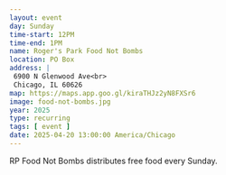 ```yaml
---
layout: event
day: Sunday
time-start: 12PM
time-end: 1PM
name: Roger's Park Food Not Bombs
location: PO Box
address: |
 6900 N Glenwood Ave<br>
 Chicago, IL 60626
map: https://maps.app.goo.gl/kiraTHJz2yN8FXSr6
image: food-not-bombs.jpg
year: 2025
type: recurring
tags: [ event ]
date: 2025-04-20 13:00:00 America/Chicago
---
```

RP Food Not Bombs distributes free food every Sunday.